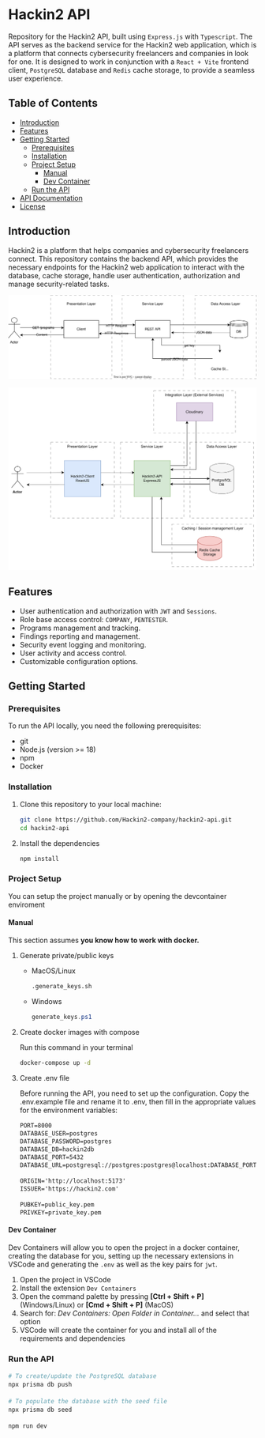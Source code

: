 # Hackin2 API

Repository for the Hackin2 API, built using `Express.js` with `Typescript`. The API serves as the backend service for the Hackin2 web application, which is a platform that connects cybersecurity freelancers and companies in look for one. It is designed to work in conjunction with a `React + Vite` frontend client, `PostgreSQL` database and `Redis` cache storage, to provide a seamless user experience.

## Table of Contents

- [Introduction](#introduction)
- [Features](#features)
- [Getting Started](#getting-started)
  - [Prerequisites](#prerequisites)
  - [Installation](#installation)
  - [Project Setup](#project-setup)
    - [Manual](#manual)
    - [Dev Container](#dev-container)
  - [Run the API](#run-the-api)
- [API Documentation](#api-documentation)
- [License](#license)

## Introduction

Hackin2 is a platform that helps companies and cybersecurity freelancers connect.
This repository contains the backend API, which provides the necessary endpoints for the Hackin2 web application to interact with the database, cache storage, handle user authentication, authorization and manage security-related tasks.

![diagram](./diagram.svg)

![diagram](Hackin2%20-%20Current%20infrastructure.drawio.svg)

## Features

- User authentication and authorization with `JWT` and `Sessions`.
- Role base access control: `COMPANY`, `PENTESTER`.
- Programs management and tracking.
- Findings reporting and management.
- Security event logging and monitoring.
- User activity and access control.
- Customizable configuration options.

## Getting Started

### Prerequisites

To run the API locally, you need the following prerequisites:

- git
- Node.js (version >= 18)
- npm
- Docker

### Installation

1. Clone this repository to your local machine:

   ```bash
   git clone https://github.com/Hackin2-company/hackin2-api.git
   cd hackin2-api
   ```

2. Install the dependencies

   ```bash
   npm install
   ```

### Project Setup

You can setup the project manually or by opening the devcontainer enviroment

#### Manual

This section assumes **you know how to work with docker.**

1. Generate private/public keys

   - MacOS/Linux
     ```bash
     .generate_keys.sh
     ```
   - Windows
     ```powershell
     generate_keys.ps1
     ```

2. Create docker images with compose
   
   Run this command in your terminal

   ```bash
   docker-compose up -d
   ```

3. Create .env file

   Before running the API, you need to set up the configuration.
   Copy the .env.example file and rename it to .env, then fill in the appropriate values for the environment variables:

   ```
   PORT=8000
   DATABASE_USER=postgres
   DATABASE_PASSWORD=postgres
   DATABASE_DB=hackin2db
   DATABASE_PORT=5432
   DATABASE_URL=postgresql://postgres:postgres@localhost:DATABASE_PORT/hackin2db

   ORIGIN='http://localhost:5173'
   ISSUER='https://hackin2.com'

   PUBKEY=public_key.pem
   PRIVKEY=private_key.pem
   ```

#### Dev Container

Dev Containers will allow you to open the project in a docker container, creating the database for you, setting up the necessary extensions in VSCode and generating the `.env` as well as the key pairs for `jwt`.

1. Open the project in VSCode
2. Install the extension `Dev Containers`
3. Open the command palette by pressing **[Ctrl + Shift + P]** (Windows/Linux) or **[Cmd + Shift + P]** (MacOS)
4. Search for: _Dev Containers: Open Folder in Container..._ and select that option
5. VSCode will create the container for you and install all of the requirements and dependencies

### Run the API

```bash
# To create/update the PostgreSQL database
npx prisma db push

# To populate the database with the seed file
npx prisma db seed

npm run dev
```
